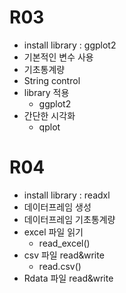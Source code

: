 # R03
- install library : ggplot2
- 기본적인 변수 사용
- 기초통계량
- String control
- library 적용
    - ggplot2
- 간단한 시각화 
    - qplot

# R04
- install library : readxl
- 데이터프레임 생성
- 데이터프레임 기초통계량
- excel 파일 읽기
    - read_excel()
- csv 파일 read&write
    - read.csv()
- Rdata 파일 read&write